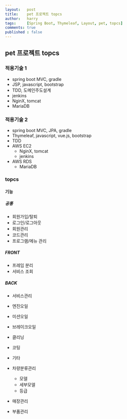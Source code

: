 ```yaml
---
layout:   post
title:    pet 프로젝트 topcs
author:   harry
tags:     [Spring Boot, Thymeleaf, Layout, pet, topcs]
comments: true
published : false
---
```


## pet 프로젝트 topcs

### 적용기술 1
- spring boot MVC, gradle
- JSP, javascript, bootstrap
- TDD, 도메인주도설계
- jenkins
- NginX, tomcat
- MariaDB

### 적용기술 2
- spring boot MVC, JPA, gradle
- Thymeleaf, javascript, vue.js, bootstrap
- TDD
- AWS EC2
  - NginX, tomcat
  - jenkins
- AWS RDS
  - MariaDB


### topcs

#### 기능

##### 공통
- 회원가입/탈퇴
- 로그인/로그아웃
- 회원관리
- 코드관리
- 프로그램/메뉴 관리

##### FRONT
- 프레임 분리
- 서비스 조회

##### BACK
- 서비스관리

- 엔진오일
 - 미션오일
 - 브레이크오일
 - 클리닝
 - 코팅
 - 기타


- 차량분류관리
  - 모델
  - 세부모델
  - 등급


- 매장관리

- 부품관리
